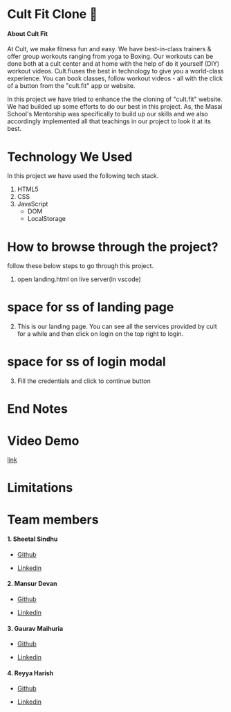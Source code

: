 # Cult Fit Clone :potable_water:

#### About Cult Fit
At Cult, we make fitness fun and easy. We have best-in-class trainers & offer group workouts ranging from yoga to Boxing. Our workouts can be done both at a cult center and at home with the help of do it yourself (DIY) workout videos. Cult.fiuses the best in technology to give you a world-class experience. You can book classes, follow workout videos - all with the click of a button from the "cult.fit" app or website. 

In this project we have tried to enhance the the cloning of "cult.fit" website. We had builded up some efforts to do our best in this project. As, the Masai School's Mentorship  was specifically to build up our skills and we also accordingly implemented all that teachings in our project to look it at its best.

# Technology We Used
In this project we have used the following tech stack.

1. HTML5
2. CSS
3. JavaScript
   * DOM
   * LocalStorage




# How to browse through the project?

follow these below steps to go through this project.

1.  open landing.html on live server(in vscode)



# space for ss of landing page

2. This is our landing page. You can see all the services provided by cult for a while and then click on login on the top right to login.

# space for ss of  login modal

3. Fill the credentials and click to continue button

<!-- # Roles and Responsibilities 
We thoroughly grasped the website and selected the key pages and functionalities of website which we will be doing. We accordingly splited our works so as to do the best from our end. Stepping ahead we went through some references like  documentations from MDN and other resources. Sheetal and Mansur took responsibilties of major functionalities, Gaurav and harish took over pages that to be done. Some hurdles were hitting us but we overcame by team work. -->



# End Notes

# Video Demo
[link]()


# Limitations


# Team members

#### 1. Sheetal Sindhu
* [Github](https://github.com/sheetalsindhu)

* [Linkedin](https://www.linkedin.com/in/sheetalsindhu)

#### 2. Mansur Devan
* [Github](https://github.com/mansur3)

* [Linkedin](https://www.linkedin.com/in/mansur-dewan-989751170/)
#### 3. Gaurav Maihuria
* [Github](https://github.com/gaurav16-lang)

* [Linkedin](https://www.linkedin.com/in/gaurav-maihuria-734b2120a/)
#### 4. Reyya Harish
* [Github](https://github.com/harishreyya)

* [Linkedin](https://www.linkedin.com/in/r-harish-832793218)
